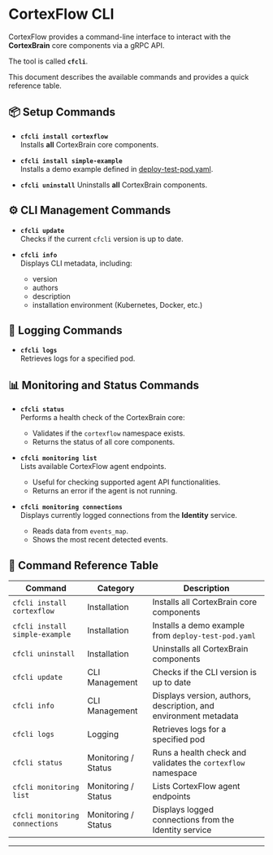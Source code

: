 # CortexFlow CLI

CortexFlow provides a command-line interface to interact with the **CortexBrain** core components via a gRPC API.  

The tool is called **`cfcli`**.  

This document describes the available commands and provides a quick reference table.


## 📦 Setup Commands

- **`cfcli install cortexflow`**  
  Installs **all** CortexBrain core components.  

- **`cfcli install simple-example`**  
  Installs a demo example defined in [deploy-test-pod.yaml](https://github.com/CortexFlow/CortexBrain/blob/main/core/src/testing/deploy-test-pod.yaml).  

- **`cfcli uninstall`** 
  Uninstalls **all** CortexBrain components.  


## ⚙️ CLI Management Commands

- **`cfcli update`**  
  Checks if the current `cfcli` version is up to date.  

- **`cfcli info`**  
  Displays CLI metadata, including:  
    - version  
    - authors  
    - description  
    - installation environment (Kubernetes, Docker, etc.)  


## 📝 Logging Commands

- **`cfcli logs`**  
  Retrieves logs for a specified pod.  


## 📊 Monitoring and Status Commands

- **`cfcli status`**  
  Performs a health check of the CortexBrain core:  
    - Validates if the `cortexflow` namespace exists.  
    - Returns the status of all core components.  

- **`cfcli monitoring list`**  
  Lists available CortexFlow agent endpoints.  
    - Useful for checking supported agent API functionalities.  
    - Returns an error if the agent is not running.  

- **`cfcli monitoring connections`**  
  Displays currently logged connections from the **Identity** service.  
    - Reads data from `events_map`.  
    - Shows the most recent detected events.  


## 📑 Command Reference Table

| Command                        | Category             | Description                                                                 |
|--------------------------------|----------------------|-----------------------------------------------------------------------------|
| `cfcli install cortexflow`     | Installation         | Installs all CortexBrain core components                                    |
| `cfcli install simple-example` | Installation         | Installs a demo example from `deploy-test-pod.yaml`                         |
| `cfcli uninstall`              | Installation         | Uninstalls all CortexBrain components                                       |
| `cfcli update`                 | CLI Management       | Checks if the CLI version is up to date                                     |
| `cfcli info`                   | CLI Management       | Displays version, authors, description, and environment metadata            |
| `cfcli logs`                   | Logging              | Retrieves logs for a specified pod                                          |
| `cfcli status`                 | Monitoring / Status  | Runs a health check and validates the `cortexflow` namespace                |
| `cfcli monitoring list`        | Monitoring / Status  | Lists CortexFlow agent endpoints                                            |
| `cfcli monitoring connections` | Monitoring / Status  | Displays logged connections from the Identity service                       |

---
